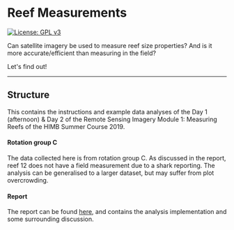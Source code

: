 # Reef Measurements
[![License: GPL v3](https://img.shields.io/badge/License-GPLv3-blue.svg)](https://www.gnu.org/licenses/gpl-3.0)

Can satellite imagery be used to measure reef size properties? And is it more accurate/efficient than measuring in the field?

Let's find out!


- - -

## Structure
This contains the instructions and example data analyses of the Day 1 (afternoon) & Day 2 of the Remote Sensing Imagery Module 1: Measuring Reefs of the HIMB Summer Course 2019.

#### Rotation group C

The data collected here is from rotation group C. As discussed in the report, reef 12 does not have a field measurement due to a shark reporting. The analysis can be generalised to a larger dataset, but may suffer from plot overcrowding. 

#### Report

The report can be found [here](report.md), and contains the analysis implementation and some surrounding discussion.
